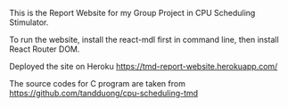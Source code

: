 This is the Report Website for my Group Project in CPU Scheduling Stimulator. 

To run the website, install the react-mdl first in command line, then install React Router DOM.

Deployed the site on Heroku https://tmd-report-website.herokuapp.com/

The source codes for C program are taken from https://github.com/tandduong/cpu-scheduling-tmd 
